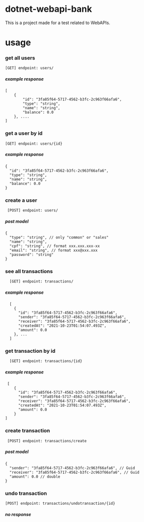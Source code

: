 # dotnet-webapi-bank
This is a project made for a test related to WebAPIs.

# usage
### get all users

    [GET] endpoint: users/

##### example response
      
    [
        {
            "id": "3fa85f64-5717-4562-b3fc-2c963f66afa6",
            "type": "string",
            "name": "string",
            "balance": 0.0
        }, ....
    ]

### get a user by id

    [GET] endpoint: users/{id}
    
##### example response
    
    {
      "id": "3fa85f64-5717-4562-b3fc-2c963f66afa6",
      "type": "string",
      "name": "string",
      "balance": 0.0
    }
    
### create a user

     [POST] endpoint: users/
  
##### post model

    {
      "type": "string", // only "common" or "sales"
      "name": "string",
      "cpf": "string", // format xxx.xxx.xxx-xx
      "email": "string", // format xxx@xxx.xxx
      "password": "string"
    }

### see all transactions
      
      [GET] endpoint: transactions/

##### example response
      [
        {
          "id": "3fa85f64-5717-4562-b3fc-2c963f66afa6",
          "sender": "3fa85f64-5717-4562-b3fc-2c963f66afa6",
          "receiver": "3fa85f64-5717-4562-b3fc-2c963f66afa6",
          "createdAt": "2021-10-23T01:54:07.493Z",
          "amount": 0.0
        }, ...
      ]
      
### get transaction by id

      [GET] endpoint: transactions/{id}
      
##### example response
     [
        {
          "id": "3fa85f64-5717-4562-b3fc-2c963f66afa6",
          "sender": "3fa85f64-5717-4562-b3fc-2c963f66afa6",
          "receiver": "3fa85f64-5717-4562-b3fc-2c963f66afa6",
          "createdAt": "2021-10-23T01:54:07.493Z",
          "amount": 0.0
        }
    ]
    
### create transaction
     
     [POST] endpoint: transactions/create

##### post model

    {
      "sender": "3fa85f64-5717-4562-b3fc-2c963f66afa6", // Guid
      "receiver": "3fa85f64-5717-4562-b3fc-2c963f66afa6", // Guid
      "amount": 0.0 // double
    }
    
### undo transaction

    [POST] endpoint: transactions/undotransaction/{id}
    
##### no response
